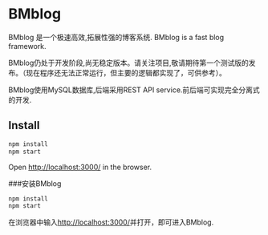 # BMblog

BMblog 是一个极速高效,拓展性强的博客系统.
BMblog is a fast blog framework.

BMblog仍处于开发阶段,尚无稳定版本。请关注项目,敬请期待第一个测试版的发布。（现在程序还无法正常运行，但主要的逻辑都实现了，可供参考）。



BMblog使用MySQL数据库,后端采用REST API service.前后端可实现完全分离式的开发.

## Install
```bash
npm install
npm start
```

Open [http://localhost:3000/](http://localhost:3000/) in the browser.

###安装BMblog

```bash
npm install
npm start
```

在浏览器中输入[http://localhost:3000/](http://localhost:3000/)并打开，即可进入BMblog.